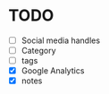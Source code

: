 # TODO

- [ ] Social media handles
- [ ] Category
- [ ] tags
- [x] Google Analytics
- [x] notes

##
